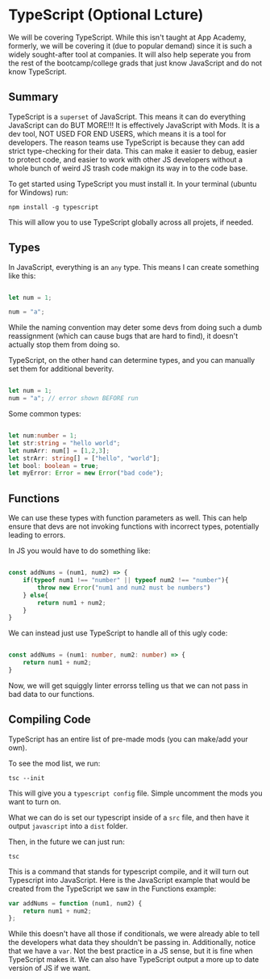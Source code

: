 # TypeScript (Optional Lcture)


We will be covering TypeScript. While this isn't taught at App Academy, formerly, we will be covering it (due to popular demand) since it is such a widely sought-after tool at companies. It will also help seperate you from the rest of the bootcamp/college grads that just know JavaScript and do not know TypeScript.



## Summary

TypeScript is a `superset` of JavaScript. This means it can do everything JavaScript can do BUT MORE!!! It is effectively JavaScript with Mods. It is a dev tool, NOT USED FOR END USERS, which means it is a tool for developers. The reason teams use TypeScript is because they can add strict type-checking for their data. This can make it easier to debug, easier to protect code, and easier to work with other JS developers without a whole bunch of weird JS trash code makign its way in to the code base.


To get started using TypeScript you must install it. In your terminal (ubuntu for Windows) run:

```
npm install -g typescript
```

This will allow you to use TypeScript globally across all projets, if needed.



## Types

In JavaScript, everything is an `any` type. This means I can create something like this:


```js

let num = 1;

num = "a";

```

While the naming convention may deter some devs from doing such a dumb reassignment (which can cause bugs that are hard to find), it doesn't actually stop them from doing so.

TypeScript, on the other hand can determine types, and you can manually set them for additional beverity.

```ts

let num = 1;
num = "a"; // error shown BEFORE run
```

Some common types:

```ts

let num:number = 1;
let str:string = "hello world";
let numArr: num[] = [1,2,3];
let strArr: string[] = ["hello", "world"];
let bool: boolean = true;
let myError: Error = new Error("bad code");


```

## Functions

We can use these types with function parameters as well. This can help ensure that devs are not invoking functions with incorrect types, potentially leading to errors.

In JS you would have to do something like:


```js

const addNums = (num1, num2) => {
    if(typeof num1 !== "number" || typeof num2 !== "number"){
        throw new Error("num1 and num2 must be numbers")
    } else{
        return num1 + num2;
    }
}

```

We can instead just use TypeScript to handle all of this ugly code:


```ts

const addNums = (num1: number, num2: number) => {
    return num1 + num2;
}

```

Now, we will get squiggly linter errorss telling us that we can not pass in bad data to our functions.


## Compiling Code

TypeScript has an entire list of pre-made mods (you can make/add your own).

To see the mod list, we run:

```
tsc --init
```

This will give you a `typescript config` file. Simple uncomment the mods you want to turn on.

What we can do is set our typescript inside of a `src` file, and then have it output `javascript` into a `dist` folder.

Then, in the future we can just run:

```
tsc
```

This is a command that stands for typescript compile, and it will turn out Typescript into JavaScript. Here is the JavaScript example that would be created from the TypeScript we saw in the Functions example:


```js
var addNums = function (num1, num2) {
    return num1 + num2;
};


```
While this doesn't have all those if conditionals, we were already able to tell the developers what data they shouldn't be passing in. Additionally, notice that we have a `var`. Not the best practice in a JS sense, but it is fine when TypeScript makes it. We can also have TypeScript output a more up to date version of JS if we want.
